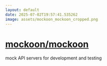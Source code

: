 ```yaml
---
layout: default
date: 2025-07-02T19:57:41.535262
image: assets/mockoon_mockoon_cropped.png
---
```


# [mockoon/mockoon](https://github.com/mockoon/mockoon)

mock API servers for development and testing

